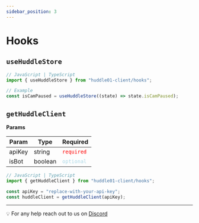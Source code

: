 ```yaml
---
sidebar_position: 3
---
```


# Hooks

## `useHuddleStore`

```jsx
// JavaScript | TypeScript
import { useHuddleStore } from "huddle01-client/hooks";

// Example
const isCamPaused = useHuddleStore((state) => state.isCamPaused);
```

## `getHuddleClient`

**Params**

| Param  | Type    | Required                                  |
| ------ | ------- | ----------------------------------------- |
| apiKey | string  | <font color="red">`required`</font>       |
| isBot  | boolean | <font color="lightblue">`optional`</font> |

```jsx
// JavaScript | TypeScript
import { getHuddleClient } from "huddle01-client/hooks";

const apiKey = "replace-with-your-api-key";
const huddleClient = getHuddleClient(apiKey);
```

---

💡 For any help reach out to us on
[Discord](https://discord.com/invite/EYqfS32jYc)
